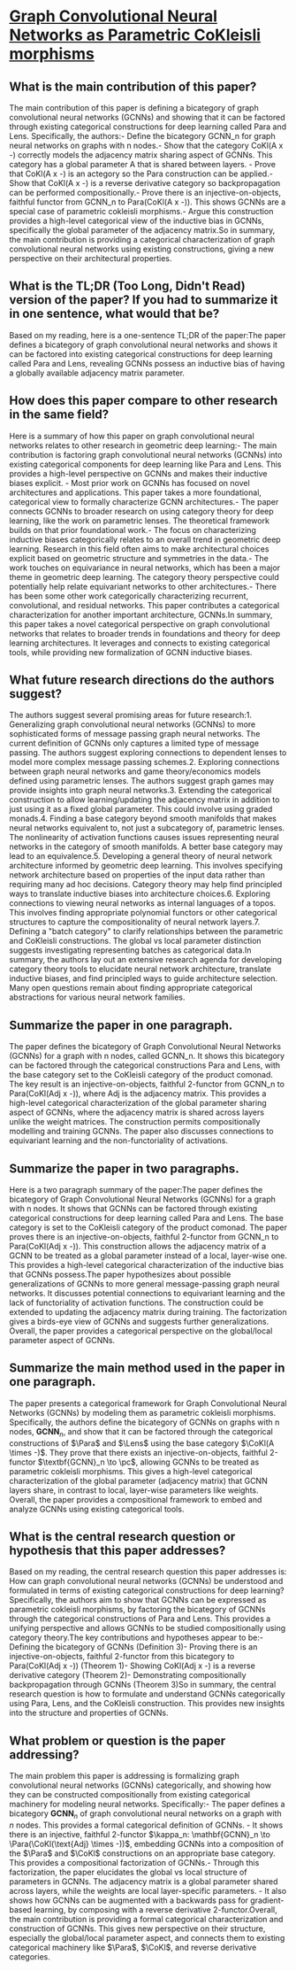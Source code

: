 # [Graph Convolutional Neural Networks as Parametric CoKleisli morphisms](https://arxiv.org/abs/2212.00542)

## What is the main contribution of this paper?

 The main contribution of this paper is defining a bicategory of graph convolutional neural networks (GCNNs) and showing that it can be factored through existing categorical constructions for deep learning called Para and Lens. Specifically, the authors:- Define the bicategory GCNN_n for graph neural networks on graphs with n nodes.- Show that the category CoKl(A x -) correctly models the adjacency matrix sharing aspect of GCNNs. This category has a global parameter A that is shared between layers. - Prove that CoKl(A x -) is an actegory so the Para construction can be applied.- Show that CoKl(A x -) is a reverse derivative category so backpropagation can be performed compositionally.- Prove there is an injective-on-objects, faithful functor from GCNN_n to Para(CoKl(A x -)). This shows GCNNs are a special case of parametric cokleisli morphisms.- Argue this construction provides a high-level categorical view of the inductive bias in GCNNs, specifically the global parameter of the adjacency matrix.So in summary, the main contribution is providing a categorical characterization of graph convolutional neural networks using existing constructions, giving a new perspective on their architectural properties.


## What is the TL;DR (Too Long, Didn't Read) version of the paper? If you had to summarize it in one sentence, what would that be?

 Based on my reading, here is a one-sentence TL;DR of the paper:The paper defines a bicategory of graph convolutional neural networks and shows it can be factored into existing categorical constructions for deep learning called Para and Lens, revealing GCNNs possess an inductive bias of having a globally available adjacency matrix parameter.


## How does this paper compare to other research in the same field?

 Here is a summary of how this paper on graph convolutional neural networks relates to other research in geometric deep learning:- The main contribution is factoring graph convolutional neural networks (GCNNs) into existing categorical components for deep learning like Para and Lens. This provides a high-level perspective on GCNNs and makes their inductive biases explicit. - Most prior work on GCNNs has focused on novel architectures and applications. This paper takes a more foundational, categorical view to formally characterize GCNN architectures.- The paper connects GCNNs to broader research on using category theory for deep learning, like the work on parametric lenses. The theoretical framework builds on that prior foundational work.- The focus on characterizing inductive biases categorically relates to an overall trend in geometric deep learning. Research in this field often aims to make architectural choices explicit based on geometric structure and symmetries in the data.- The work touches on equivariance in neural networks, which has been a major theme in geometric deep learning. The category theory perspective could potentially help relate equivariant networks to other architectures.- There has been some other work categorically characterizing recurrent, convolutional, and residual networks. This paper contributes a categorical characterization for another important architecture, GCNNs.In summary, this paper takes a novel categorical perspective on graph convolutional networks that relates to broader trends in foundations and theory for deep learning architectures. It leverages and connects to existing categorical tools, while providing new formalization of GCNN inductive biases.


## What future research directions do the authors suggest?

 The authors suggest several promising areas for future research:1. Generalizing graph convolutional neural networks (GCNNs) to more sophisticated forms of message passing graph neural networks. The current definition of GCNNs only captures a limited type of message passing. The authors suggest exploring connections to dependent lenses to model more complex message passing schemes.2. Exploring connections between graph neural networks and game theory/economics models defined using parametric lenses. The authors suggest graph games may provide insights into graph neural networks.3. Extending the categorical construction to allow learning/updating the adjacency matrix in addition to just using it as a fixed global parameter. This could involve using graded monads.4. Finding a base category beyond smooth manifolds that makes neural networks equivalent to, not just a subcategory of, parametric lenses. The nonlinearity of activation functions causes issues representing neural networks in the category of smooth manifolds. A better base category may lead to an equivalence.5. Developing a general theory of neural network architecture informed by geometric deep learning. This involves specifying network architecture based on properties of the input data rather than requiring many ad hoc decisions. Category theory may help find principled ways to translate inductive biases into architecture choices.6. Exploring connections to viewing neural networks as internal languages of a topos. This involves finding appropriate polynomial functors or other categorical structures to capture the compositionality of neural network layers.7. Defining a "batch category" to clarify relationships between the parametric and CoKleisli constructions. The global vs local parameter distinction suggests investigating representing batches as categorical data.In summary, the authors lay out an extensive research agenda for developing category theory tools to elucidate neural network architecture, translate inductive biases, and find principled ways to guide architecture selection. Many open questions remain about finding appropriate categorical abstractions for various neural network families.


## Summarize the paper in one paragraph.

 The paper defines the bicategory of Graph Convolutional Neural Networks (GCNNs) for a graph with n nodes, called GCNN_n. It shows this bicategory can be factored through the categorical constructions Para and Lens, with the base category set to the CoKleisli category of the product comonad. The key result is an injective-on-objects, faithful 2-functor from GCNN_n to Para(CoKl(Adj x -)), where Adj is the adjacency matrix. This provides a high-level categorical characterization of the global parameter sharing aspect of GCNNs, where the adjacency matrix is shared across layers unlike the weight matrices. The construction permits compositionally modelling and training GCNNs. The paper also discusses connections to equivariant learning and the non-functoriality of activations.


## Summarize the paper in two paragraphs.

 Here is a two paragraph summary of the paper:The paper defines the bicategory of Graph Convolutional Neural Networks (GCNNs) for a graph with n nodes. It shows that GCNNs can be factored through existing categorical constructions for deep learning called Para and Lens. The base category is set to the CoKleisli category of the product comonad. The paper proves there is an injective-on-objects, faithful 2-functor from GCNN_n to Para(CoKl(Adj x -)). This construction allows the adjacency matrix of a GCNN to be treated as a global parameter instead of a local, layer-wise one. This provides a high-level categorical characterization of the inductive bias that GCNNs possess.The paper hypothesizes about possible generalizations of GCNNs to more general message-passing graph neural networks. It discusses potential connections to equivariant learning and the lack of functoriality of activation functions. The construction could be extended to updating the adjacency matrix during training. The factorization gives a birds-eye view of GCNNs and suggests further generalizations. Overall, the paper provides a categorical perspective on the global/local parameter aspect of GCNNs.


## Summarize the main method used in the paper in one paragraph.

 The paper presents a categorical framework for Graph Convolutional Neural Networks (GCNNs) by modeling them as parametric cokleisli morphisms. Specifically, the authors define the bicategory of GCNNs on graphs with n nodes, $\textbf{GCNN}_n$, and show that it can be factored through the categorical constructions of $\Para$ and $\Lens$ using the base category $\CoKl(A \times -)$. They prove that there exists an injective-on-objects, faithful 2-functor $\textbf{GCNN}_n \to \pc$, allowing GCNNs to be treated as parametric cokleisli morphisms. This gives a high-level categorical characterization of the global parameter (adjacency matrix) that GCNN layers share, in contrast to local, layer-wise parameters like weights. Overall, the paper provides a compositional framework to embed and analyze GCNNs using existing categorical tools.


## What is the central research question or hypothesis that this paper addresses?

 Based on my reading, the central research question this paper addresses is: How can graph convolutional neural networks (GCNNs) be understood and formulated in terms of existing categorical constructions for deep learning? Specifically, the authors aim to show that GCNNs can be expressed as parametric cokleisli morphisms, by factoring the bicategory of GCNNs through the categorical constructions of Para and Lens. This provides a unifying perspective and allows GCNNs to be studied compositionally using category theory.The key contributions and hypotheses appear to be:- Defining the bicategory of GCNNs (Definition 3)- Proving there is an injective-on-objects, faithful 2-functor from this bicategory to Para(CoKl(Adj x -)) (Theorem 1)- Showing CoKl(Adj x -) is a reverse derivative category (Theorem 2)- Demonstrating compositionally backpropagation through GCNNs (Theorem 3)So in summary, the central research question is how to formulate and understand GCNNs categorically using Para, Lens, and the CoKleisli construction. This provides new insights into the structure and properties of GCNNs.


## What problem or question is the paper addressing?

 The main problem this paper is addressing is formalizing graph convolutional neural networks (GCNNs) categorically, and showing how they can be constructed compositionally from existing categorical machinery for modeling neural networks. Specifically:- The paper defines a bicategory $\mathbf{GCNN}_n$ of graph convolutional neural networks on a graph with $n$ nodes. This provides a formal categorical definition of GCNNs. - It shows there is an injective, faithful 2-functor $\kappa_n: \mathbf{GCNN}_n \to \Para(\CoKl(\text{Adj} \times -))$, embedding GCNNs into a composition of the $\Para$ and $\CoKl$ constructions on an appropriate base category. This provides a compositional factorization of GCNNs.- Through this factorization, the paper elucidates the global vs local structure of parameters in GCNNs. The adjacency matrix is a global parameter shared across layers, while the weights are local layer-specific parameters. - It also shows how GCNNs can be augmented with a backwards pass for gradient-based learning, by composing with a reverse derivative 2-functor.Overall, the main contribution is providing a formal categorical characterization and construction of GCNNs. This gives new perspective on their structure, especially the global/local parameter aspect, and connects them to existing categorical machinery like $\Para$, $\CoKl$, and reverse derivative categories.
